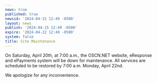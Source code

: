 ```yaml
---
news: true
published: true
newsid: '2024-04-15 12:49 -0500'
layout: news
publish: '2024-04-15 12:49 -0500'
expire: '2024-04-22 12:49 -0500'
system: false
title: Site Maintenance
---
```

On Saturday, April 20th, at 7:00 a.m., the OSCN.NET website, eResponse and ePayments system will be down for maintenance. All services are scheduled to be restored by 7:00 a.m. Monday, April 22nd.  

We apologize for any inconvenience.  
